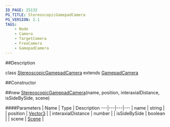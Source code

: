 ```yaml
---
ID_PAGE: 25132
PG_TITLE: StereoscopicGamepadCamera
PG_VERSION: 2.1
TAGS:
    - Node
    - Camera
    - TargetCamera
    - FreeCamera
    - GamepadCamera
---
```

##Description

class [StereoscopicGamepadCamera](/classes/2.2-alpha/StereoscopicGamepadCamera) extends [GamepadCamera](/classes/2.2-alpha/GamepadCamera)



##Constructor

##new [StereoscopicGamepadCamera](/classes/2.2-alpha/StereoscopicGamepadCamera)(name, position, interaxialDistance, isSideBySide, scene)



####Parameters
 | Name | Type | Description
---|---|---|---
 | name | string | 
 | position | [Vector3](/classes/2.2-alpha/Vector3) | 
 | interaxialDistance | number | 
 | isSideBySide | boolean | 
 | scene | [Scene](/classes/2.2-alpha/Scene) | 

